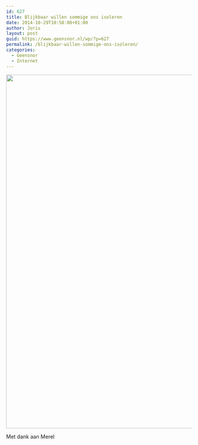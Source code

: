 ```yaml
---
id: 627
title: Blijkbaar willen sommige ons isoleren
date: 2014-10-29T10:58:08+01:00
author: Joris
layout: post
guid: https://www.geensnor.nl/wp/?p=627
permalink: /blijkbaar-willen-sommige-ons-isoleren/
categories:
  - Geensnor
  - Internet
---
```

<img class="aligncenter" src="https://fbcdn-sphotos-h-a.akamaihd.net/hphotos-ak-xfp1/v/t1.0-9/10430371_10150456247444978_39590123666027645_n.jpg?oh=d3582e130ecba4255bb776688cc29ebe&oe=54EAB4E9&__gda__=1424439904_d5282645dc317f637415e2077cb3a381" alt="" width="960" height="960" />

Met dank aan Merel